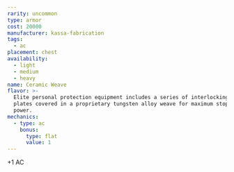 ```yaml
---
rarity: uncommon
type: armor
cost: 20000
manufacturer: kassa-fabrication
tags:
  - ac
placement: chest
availability:
  - light
  - medium
  - heavy
name: Ceramic Weave
flavor: >-
  Elite personal protection equipment includes a series of interlocking ceramic
  plates covered in a proprietary tungsten alloy weave for maximum stopping
  power.
mechanics:
  - type: ac
    bonus:
      type: flat
      value: 1
---
```

+1 AC
